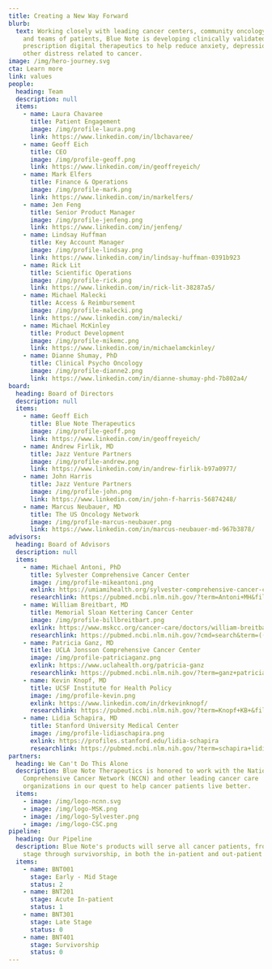 ```yaml
---
title: Creating a New Way Forward
blurb:
  text: Working closely with leading cancer centers, community oncology clinics,
    and teams of patients, Blue Note is developing clinically validated
    prescription digital therapeutics to help reduce anxiety, depression, and
    other distress related to cancer.
image: /img/hero-journey.svg
cta: Learn more
link: values
people:
  heading: Team
  description: null
  items:
    - name: Laura Chavaree
      title: Patient Engagement
      image: /img/profile-laura.png
      link: https://www.linkedin.com/in/lbchavaree/
    - name: Geoff Eich
      title: CEO
      image: /img/profile-geoff.png
      link: https://www.linkedin.com/in/geoffreyeich/
    - name: Mark Elfers
      title: Finance & Operations
      image: /img/profile-mark.png
      link: https://www.linkedin.com/in/markelfers/
    - name: Jen Feng
      title: Senior Product Manager
      image: /img/profile-jenfeng.png
      link: https://www.linkedin.com/in/jenfeng/
    - name: Lindsay Huffman
      title: Key Account Manager
      image: /img/profile-lindsay.png
      link: https://www.linkedin.com/in/lindsay-huffman-0391b923
    - name: Rick Lit
      title: Scientific Operations
      image: /img/profile-rick.png
      link: https://www.linkedin.com/in/rick-lit-38287a5/
    - name: Michael Malecki
      title: Access & Reimbursement
      image: /img/profile-malecki.png
      link: https://www.linkedin.com/in/malecki/
    - name: Michael McKinley
      title: Product Development
      image: /img/profile-mikemc.png
      link: https://www.linkedin.com/in/michaelamckinley/
    - name: Dianne Shumay, PhD
      title: Clinical Psycho Oncology
      image: /img/profile-dianne2.png
      link: https://www.linkedin.com/in/dianne-shumay-phd-7b802a4/
board:
  heading: Board of Directors
  description: null
  items:
    - name: Geoff Eich
      title: Blue Note Therapeutics
      image: /img/profile-geoff.png
      link: https://www.linkedin.com/in/geoffreyeich/
    - name: Andrew Firlik, MD
      title: Jazz Venture Partners
      image: /img/profile-andrew.png
      link: https://www.linkedin.com/in/andrew-firlik-b97a0977/
    - name: John Harris
      title: Jazz Venture Partners
      image: /img/profile-john.png
      link: https://www.linkedin.com/in/john-f-harris-56874248/
    - name: Marcus Neubauer, MD
      title: The US Oncology Network
      image: /img/profile-marcus-neubauer.png
      link: https://www.linkedin.com/in/marcus-neubauer-md-967b3878/
advisors:
  heading: Board of Advisors
  description: null
  items:
    - name: Michael Antoni, PhD
      title: Sylvester Comprehensive Cancer Center
      image: /img/profile-mikeantoni.png
      exlink: https://umiamihealth.org/sylvester-comprehensive-cancer-center/research/faculty/michael-antoni-phd
      researchlink: https://pubmed.ncbi.nlm.nih.gov/?term=Antoni+MH&filter=dates.1985%2F1%2F1-2020%2F12%2F4
    - name: William Breitbart, MD
      title: Memorial Sloan Kettering Cancer Center
      image: /img/profile-billbreitbart.png
      exlink: https://www.mskcc.org/cancer-care/doctors/william-breitbart
      researchlink: https://pubmed.ncbi.nlm.nih.gov/?cmd=search&term=((neoplasms%5BMH%5D+OR+cancer%5BTW%5D)+OR+sloan-kettering+AND+Breitbart+W)
    - name: Patricia Ganz, MD
      title: UCLA Jonsson Comprehensive Cancer Center
      image: /img/profile-patriciaganz.png
      exlink: https://www.uclahealth.org/patricia-ganz
      researchlink: https://pubmed.ncbi.nlm.nih.gov/?term=ganz+patricia+&filter=dates.1985%2F1%2F1-2020%2F12%2F4
    - name: Kevin Knopf, MD
      title: UCSF Institute for Health Policy
      image: /img/profile-kevin.png
      exlink: https://www.linkedin.com/in/drkevinknopf/
      researchlink: https://pubmed.ncbi.nlm.nih.gov/?term=Knopf+KB+&filter=dates.1985%2F1%2F1-2020%2F12%2F4
    - name: Lidia Schapira, MD
      title: Stanford University Medical Center
      image: /img/profile-lidiaschapira.png
      exlink: https://profiles.stanford.edu/lidia-schapira
      researchlink: https://pubmed.ncbi.nlm.nih.gov/?term=schapira+lidia+&filter=dates.1985%2F1%2F1-2020%2F12%2F4
partners:
  heading: We Can't Do This Alone
  description: Blue Note Therapeutics is honored to work with the National
    Comprehensive Cancer Network (NCCN) and other leading cancer care
    organizations in our quest to help cancer patients live better.
  items:
    - image: /img/logo-ncnn.svg
    - image: /img/logo-MSK.png
    - image: /img/logo-Sylvester.png
    - image: /img/logo-CSC.png
pipeline:
  heading: Our Pipeline
  description: Blue Note's products will serve all cancer patients, from early
    stage through survivorship, in both the in-patient and out-patient settings.
  items:
    - name: BNT001
      stage: Early - Mid Stage
      status: 2
    - name: BNT201
      stage: Acute In-patient
      status: 1
    - name: BNT301
      stage: Late Stage
      status: 0
    - name: BNT401
      stage: Survivorship
      status: 0
---
```


